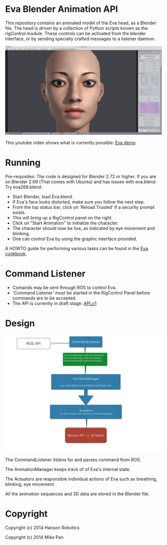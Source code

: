 # Eva Blender Animation API #

This repository contains an animated model of the Eva head, as a
Blender file.  The head is driven by a collection of Python scripts
known as the rigControl module. These controls can be activated from
the blender interface, or by sending specially crafted messages to a
listener daemon.


![Eva Splash](docs/splash.png)


This youtube video shows what is currently possible:
[Eva demo](https://www.youtube.com/watch?v=ICDo_DQbjwQ)

# Running #

Pre-requisites: The code is designed for Blender 2.72 or higher. If you are on Blender 2.69 (That comes with Ubuntu) and has issues with eva.blend. Try eva269.blend.

 * Start Blender, load Eva.blend.
 * If Eva's face looks distorted, make sure you follow the next step.
 * From the top status bar, click on 'Reload Trusted' if a security prompt exists.
 * This will bring up a RigControl panel on the right.
 * Click on "Start Animation" to initialize the character.
 * The character should now be live, as indicated by eye movement and blinking.
 * One can control Eva by using the graphic interface provided.

A HOWTO guide for performing various tasks can be found in the
[Eva cookbook](docs/cookbook.md).

# Command Listener #
* Comands may be sent through ROS to control Eva.
* 'Command Listener' must be started in the RigControl Panel before commands are to be accepted.
* The API is currently in draft stage: [API_v1](docs/API_v1.md)


# Design #

![UML Diagram](docs/evaEmoDesign.png)

The CommandListener listens for and parses command from ROS.

The AnimationManager keeps track of of Eva's internal state.

The Actuators are responsible individual actions of Eva such as breathing, blinking, eye movement.

All the animation sequences and 3D data are stored in the Blender file.


# Copyright #

Copyright (c) 2014 Hanson Robotics

Copyright (c) 2014 Mike Pan

